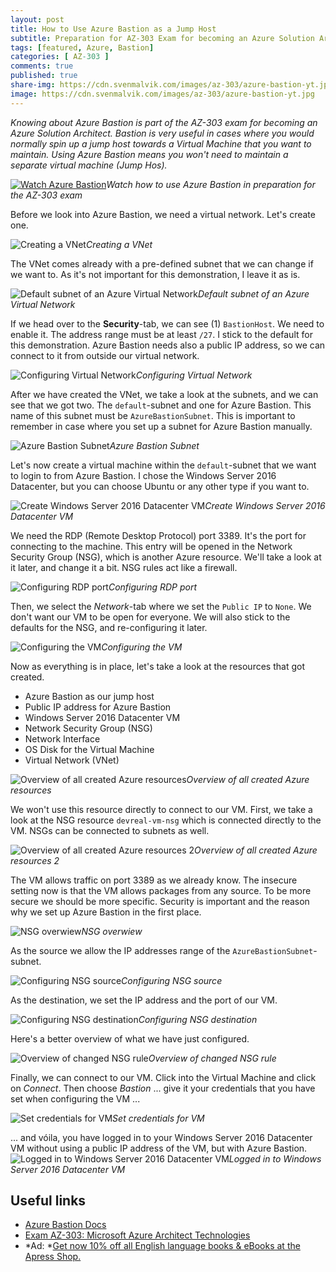 ```yaml
---
layout: post
title: How to Use Azure Bastion as a Jump Host
subtitle: Preparation for AZ-303 Exam for becoming an Azure Solution Architect - Azure Bastion
tags: [featured, Azure, Bastion]
categories: [ AZ-303 ]
comments: true
published: true
share-img: https://cdn.svenmalvik.com/images/az-303/azure-bastion-yt.jpg
image: https://cdn.svenmalvik.com/images/az-303/azure-bastion-yt.jpg
---
```


*Knowing about Azure Bastion is part of the AZ-303 exam for becoming an Azure Solution Architect. Bastion is very useful in cases where you would normally spin up a jump host towards a Virtual Machine that you want to maintain. Using Azure Bastion means you won't need to maintain a separate virtual machine (Jump Hos).*

[![Watch Azure Bastion](https://cdn.svenmalvik.com/images/az-303/azure-bastion-yt.jpg "AZ-303: Azure Bastion")](https://www.youtube.com/watch?v=LcTSRWKxLfg)*Watch how to use Azure Bastion in preparation for the AZ-303 exam*

Before we look into Azure Bastion, we need a virtual network. Let's create one.

![Creating a VNet](https://cdn.svenmalvik.com/images/az-303/az-303-azure-bastion-1.jpg)*Creating a VNet*

The VNet comes already with a pre-defined subnet that we can change if we want to. As it's not important for this demonstration, I leave it as is.

![Default subnet of an Azure Virtual Network](https://cdn.svenmalvik.com/images/az-303/az-303-azure-bastion-2.jpg)*Default subnet of an Azure Virtual Network*

If we head over to the **Security**-tab, we can see (1) `BastionHost`. We need to enable it. The address range must be at least `/27`. I stick to the default for this demonstration. Azure Bastion needs also a public IP address, so we can connect to it from outside our virtual network.

![Configuring Virtual Network](https://cdn.svenmalvik.com/images/az-303/az-303-azure-bastion-3.jpg)*Configuring Virtual Network*

After we have created the VNet, we take a look at the subnets, and we can see that we got two. The `default`-subnet and one for Azure Bastion. This name of this subnet must be `AzureBastionSubnet`. This is important to remember in case where you set up a subnet for Azure Bastion manually.

![Azure Bastion Subnet](https://cdn.svenmalvik.com/images/az-303/az-303-azure-bastion-4.jpg)*Azure Bastion Subnet*

Let's now create a virtual machine within the `default`-subnet that we want to login to from Azure Bastion. I chose the Windows Server 2016 Datacenter, but you can choose Ubuntu or any other type if you want to.

![Create Windows Server 2016 Datacenter VM](https://cdn.svenmalvik.com/images/az-303/az-303-azure-bastion-5.jpg)*Create Windows Server 2016 Datacenter VM*

We need the RDP (Remote Desktop Protocol) port 3389. It's the port for connecting to the machine. This entry will be opened in the Network Security Group (NSG), which is another Azure resource. We'll take a look at it later, and change it a bit. NSG rules act like a firewall.

![Configuring RDP port](https://cdn.svenmalvik.com/images/az-303/az-303-azure-bastion-6.jpg)*Configuring RDP port*

Then, we select the *Network*-tab where we set the `Public IP` to `None`. We don't want our VM to be open for everyone. We will also stick to the defaults for the NSG, and re-configuring it later.

![Configuring the VM](https://cdn.svenmalvik.com/images/az-303/az-303-azure-bastion-7.jpg)*Configuring the VM*

Now as everything is in place, let's take a look at the resources that got created.

- Azure Bastion as our jump host
- Public IP address for Azure Bastion
- Windows Server 2016 Datacenter VM
- Network Security Group (NSG)
- Network Interface
- OS Disk for the Virtual Machine
- Virtual Network (VNet)

![Overview of all created Azure resources](https://cdn.svenmalvik.com/images/az-303/az-303-azure-bastion-8.jpg)*Overview of all created Azure resources*

We won't use this resource directly to connect to our VM. First, we take a look at the NSG resource `devreal-vm-nsg` which is connected directly to the VM. NSGs can be connected to subnets as well.

![Overview of all created Azure resources 2](https://cdn.svenmalvik.com/images/az-303/az-303-azure-bastion-9.jpg)*Overview of all created Azure resources 2*

The VM allows traffic on port 3389 as we already know. The insecure setting now is that the VM allows packages from any source. To be more secure we should be more specific. Security is important and the reason why we set up Azure Bastion in the first place.

![NSG overwiew](https://cdn.svenmalvik.com/images/az-303/az-303-azure-bastion-10.jpg)*NSG overwiew*

As the source we allow the IP addresses range of the `AzureBastionSubnet`-subnet.

![Configuring NSG source](https://cdn.svenmalvik.com/images/az-303/az-303-azure-bastion-11.jpg)*Configuring NSG source*

As the destination, we set the IP address and the port of our VM.

![Configuring NSG destination](https://cdn.svenmalvik.com/images/az-303/az-303-azure-bastion-12.jpg)*Configuring NSG destination*

Here's a better overview of what we have just configured.

![Overview of changed NSG rule](https://cdn.svenmalvik.com/images/az-303/az-303-azure-bastion-13.jpg)*Overview of changed NSG rule*

Finally, we can connect to our VM. Click into the Virtual Machine and click on *Connect*. Then choose *Bastion* ... give it your credentials that you have set when configuring the VM ...

![Set credentials for VM](https://cdn.svenmalvik.com/images/az-303/az-303-azure-bastion-15.jpg)*Set credentials for VM*

... and vóila, you have logged in to your Windows Server 2016 Datacenter VM without using a public IP address of the VM, but with Azure Bastion.
![Logged in to Windows Server 2016 Datacenter VM](https://cdn.svenmalvik.com/images/az-303/az-303-azure-bastion-16.jpg)*Logged in to Windows Server 2016 Datacenter VM*

## Useful links

- [Azure Bastion Docs](https://docs.microsoft.com/en-us/azure/bastion/bastion-overview?WT.mc_id=AZ-MVP-5004080)
- [Exam AZ-303: Microsoft Azure Architect Technologies](https://docs.microsoft.com/en-us/learn/certifications/exams/az-303?WT.mc_id=AZ-MVP-5004080)
- *Ad: *[Get now 10% off all English language books & eBooks at the Apress Shop.](https://www.tkqlhce.com/click-100299205-14411736)